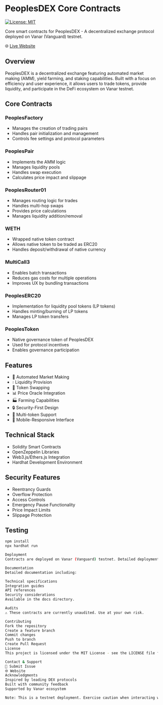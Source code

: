 # PeoplesDEX Core Contracts

[![License: MIT](https://img.shields.io/badge/License-MIT-yellow.svg)](https://opensource.org/licenses/MIT)

Core smart contracts for PeoplesDEX - A decentralized exchange protocol deployed on Vanar (Vanguard) testnet.

🌐 [Live Website](https://peoplesdex.vercel.app/)

## Overview

PeoplesDEX is a decentralized exchange featuring automated market making (AMM), yield farming, and staking capabilities. Built with a focus on efficiency and user experience, it allows users to trade tokens, provide liquidity, and participate in the DeFi ecosystem on Vanar testnet.

## Core Contracts

### PeoplesFactory
- Manages the creation of trading pairs
- Handles pair initialization and management
- Controls fee settings and protocol parameters

### PeoplesPair
- Implements the AMM logic
- Manages liquidity pools
- Handles swap execution
- Calculates price impact and slippage

### PeoplesRouter01
- Manages routing logic for trades
- Handles multi-hop swaps
- Provides price calculations
- Manages liquidity addition/removal

### WETH
- Wrapped native token contract
- Allows native token to be traded as ERC20
- Handles deposit/withdrawal of native currency

### MultiCall3
- Enables batch transactions
- Reduces gas costs for multiple operations
- Improves UX by bundling transactions

### PeoplesERC20
- Implementation for liquidity pool tokens (LP tokens)
- Handles minting/burning of LP tokens
- Manages LP token transfers

### PeoplesToken
- Native governance token of PeoplesDEX
- Used for protocol incentives
- Enables governance participation

## Features

- 🔄 Automated Market Making
- 💧 Liquidity Provision
- 🔀 Token Swapping
- 📊 Price Oracle Integration
- 🏭 Farming Capabilities
- 🔒 Security-First Design
- 🔨 Multi-token Support
- 📱 Mobile-Responsive Interface

## Technical Stack

- Solidity Smart Contracts
- OpenZeppelin Libraries
- Web3.js/Ethers.js Integration
- Hardhat Development Environment

## Security Features

- Reentrancy Guards
- Overflow Protection
- Access Controls
- Emergency Pause Functionality
- Price Impact Limits
- Slippage Protection

## Testing

```bash
npm install
npx hardhat run

Deployment
Contracts are deployed on Vanar (Vanguard) testnet. Detailed deployment instructions and addresses are available in the deployments directory.

Documentation
Detailed documentation including:

Technical specifications
Integration guides
API references
Security considerations
Available in the docs directory.

Audits
⚠️ These contracts are currently unaudited. Use at your own risk.

Contributing
Fork the repository
Create a feature branch
Commit changes
Push to branch
Create Pull Request
License
This project is licensed under the MIT License - see the LICENSE file for details.

Contact & Support
📧 Submit Issue
🌐 Website
Acknowledgments
Inspired by leading DEX protocols
Built with community feedback
Supported by Vanar ecosystem

Note: This is a testnet deployment. Exercise caution when interacting with smart contracts.